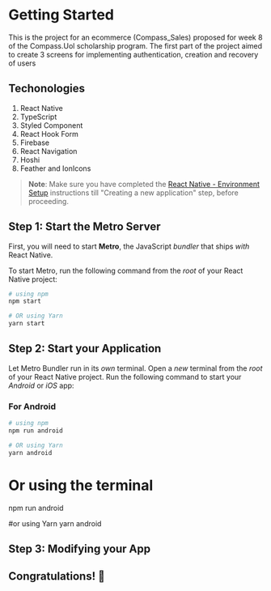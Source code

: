 # Getting Started

This is the project for an ecommerce (Compass_Sales) proposed for week 8 of the Compass.Uol scholarship program. The first part of the project aimed to create 3 screens for implementing authentication, creation and recovery of users

## Techonologies

1. React Native
2. TypeScript
3. Styled Component
4. React Hook Form
5. Firebase
6. React Navigation
7. Hoshi
8. Feather and IonIcons

> **Note**: Make sure you have completed the [React Native - Environment Setup](https://reactnative.dev/docs/environment-setup) instructions till "Creating a new application" step, before proceeding.

## Step 1: Start the Metro Server

First, you will need to start **Metro**, the JavaScript _bundler_ that ships _with_ React Native.

To start Metro, run the following command from the _root_ of your React Native project:

```bash
# using npm
npm start

# OR using Yarn
yarn start
```

## Step 2: Start your Application

Let Metro Bundler run in its _own_ terminal. Open a _new_ terminal from the _root_ of your React Native project. Run the following command to start your _Android_ or _iOS_ app:

### For Android

```bash
# using npm
npm run android

# OR using Yarn
yarn android
```

# Or using the terminal

npm run android

#or using Yarn
yarn android

## Step 3: Modifying your App

## Congratulations! :tada:
